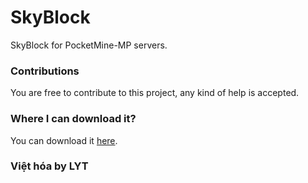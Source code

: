 # SkyBlock
SkyBlock for PocketMine-MP servers.
### Contributions
You are free to contribute to this project, any kind of help is accepted.
### Where I can download it?
You can download it [here](https://github.com/GiantAmethyst/SkyBlock/releases).
### Việt hóa by LYT